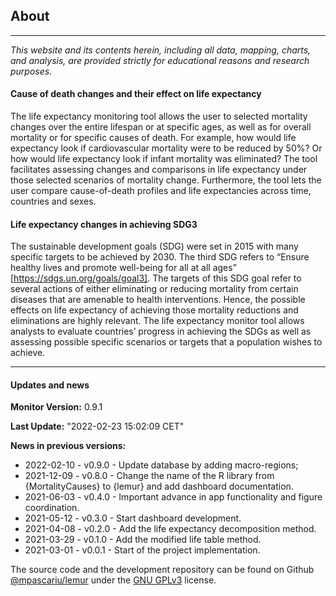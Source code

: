 ## About
---

*This website and its contents herein, including all data, mapping, charts, and analysis, are provided strictly for educational reasons and research purposes.*

#### **Cause of death changes and their effect on life expectancy**
The life expectancy monitoring tool allows the user to selected mortality changes over the entire lifespan or at specific ages, as well as for overall mortality or for specific causes of death. For example, how would life expectancy look if cardiovascular mortality were to be reduced by 50%? Or how would life expectancy look if infant mortality was eliminated? The tool facilitates assessing changes and comparisons in life expectancy under those selected scenarios of mortality change. Furthermore, the tool lets the user compare cause-of-death profiles and life expectancies across time, countries and sexes.

#### **Life expectancy changes in achieving SDG3**
The sustainable development goals (SDG) were set in 2015 with many specific targets to be achieved by 2030. The third SDG refers to “Ensure healthy lives and promote well-being for all at all ages” [https://sdgs.un.org/goals/goal3]. The targets of this SDG goal refer to several actions of either eliminating or reducing mortality from certain diseases that are amenable to health interventions. Hence, the possible effects on life expectancy of achieving those mortality reductions and eliminations are highly relevant. The life expectancy monitor tool allows analysts to evaluate countries’ progress in achieving the SDGs as well as assessing possible specific scenarios or targets that a population wishes to achieve. 

---
#### Updates and news

**Monitor Version:** 0.9.1

**Last Update:** "2022-02-23 15:02:09 CET"

**News in previous versions:**
- 2022-02-10 - v0.9.0 - Update database by adding macro-regions; 
- 2021-12-09 - v0.8.0 - Change the name of the R library from {MortalityCauses} to {lemur} and add dashboard documentation.
- 2021-06-03 - v0.4.0 - Important advance in app functionality and figure coordination.
- 2021-05-12 - v0.3.0 - Start dashboard development.
- 2021-04-08 - v0.2.0 - Add the life expectancy decomposition method.
- 2021-03-29 - v0.1.0 - Add the modified life table method.
- 2021-03-01 - v0.0.1 - Start of the project implementation.


The source code and the development repository can be found on Github [@mpascariu/lemur](https://github.com/mpascariu/lemur) under the [GNU GPLv3](https://github.com/mpascariu/lemur/blob/main/LICENSE) license.